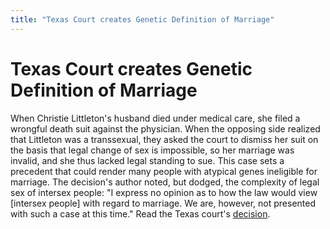 ```yaml
---
title: "Texas Court creates Genetic Definition of Marriage"
---
```


# Texas Court creates Genetic Definition of Marriage

When Christie Littleton's husband died under medical care, she filed a wrongful death suit against the physician. When the opposing side realized that Littleton was a transsexual, they asked the court to dismiss her suit on the basis that legal change of sex is impossible, so her marriage was invalid, and she thus lacked legal standing to sue. This case sets a precedent that could render many people with atypical genes ineligible for marriage. The decision's author noted, but dodged, the complexity of legal sex of intersex people: "I express no opinion as to how the law would view [intersex people] with regard to marriage. We are, however, not presented with such a case at this time." Read the Texas court's  <a href="http://www5.law.com/tx/sub/opinions/fulltext/civil/1999d/04-99-00010.htm" target="news">decision</a>.
